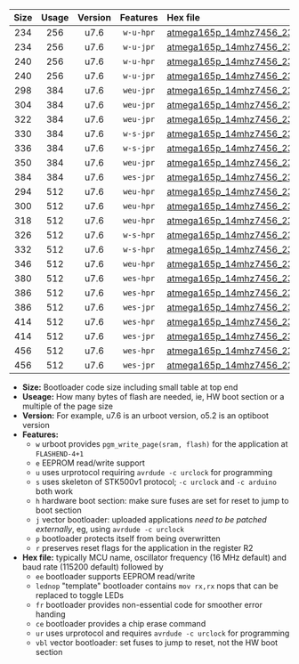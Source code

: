 |Size|Usage|Version|Features|Hex file|
|:-:|:-:|:-:|:-:|:--|
|234|256|u7.6|`w-u-hpr`|[atmega165p_14mhz7456_230400bps_ur.hex](https://raw.githubusercontent.com/stefanrueger/urboot/main/atmega165p_14mhz7456_230400bps_ur.hex)|
|234|256|u7.6|`w-u-jpr`|[atmega165p_14mhz7456_230400bps_ur_vbl.hex](https://raw.githubusercontent.com/stefanrueger/urboot/main/atmega165p_14mhz7456_230400bps_ur_vbl.hex)|
|240|256|u7.6|`w-u-hpr`|[atmega165p_14mhz7456_230400bps_lednop_ur.hex](https://raw.githubusercontent.com/stefanrueger/urboot/main/atmega165p_14mhz7456_230400bps_lednop_ur.hex)|
|240|256|u7.6|`w-u-jpr`|[atmega165p_14mhz7456_230400bps_lednop_ur_vbl.hex](https://raw.githubusercontent.com/stefanrueger/urboot/main/atmega165p_14mhz7456_230400bps_lednop_ur_vbl.hex)|
|298|384|u7.6|`weu-jpr`|[atmega165p_14mhz7456_230400bps_ee_ur_vbl.hex](https://raw.githubusercontent.com/stefanrueger/urboot/main/atmega165p_14mhz7456_230400bps_ee_ur_vbl.hex)|
|304|384|u7.6|`weu-jpr`|[atmega165p_14mhz7456_230400bps_ee_lednop_ur_vbl.hex](https://raw.githubusercontent.com/stefanrueger/urboot/main/atmega165p_14mhz7456_230400bps_ee_lednop_ur_vbl.hex)|
|322|384|u7.6|`weu-jpr`|[atmega165p_14mhz7456_230400bps_ee_lednop_fr_ur_vbl.hex](https://raw.githubusercontent.com/stefanrueger/urboot/main/atmega165p_14mhz7456_230400bps_ee_lednop_fr_ur_vbl.hex)|
|330|384|u7.6|`w-s-jpr`|[atmega165p_14mhz7456_230400bps_vbl.hex](https://raw.githubusercontent.com/stefanrueger/urboot/main/atmega165p_14mhz7456_230400bps_vbl.hex)|
|336|384|u7.6|`w-s-jpr`|[atmega165p_14mhz7456_230400bps_lednop_vbl.hex](https://raw.githubusercontent.com/stefanrueger/urboot/main/atmega165p_14mhz7456_230400bps_lednop_vbl.hex)|
|350|384|u7.6|`weu-jpr`|[atmega165p_14mhz7456_230400bps_ee_lednop_fr_ce_ur_vbl.hex](https://raw.githubusercontent.com/stefanrueger/urboot/main/atmega165p_14mhz7456_230400bps_ee_lednop_fr_ce_ur_vbl.hex)|
|384|384|u7.6|`wes-jpr`|[atmega165p_14mhz7456_230400bps_ee_vbl.hex](https://raw.githubusercontent.com/stefanrueger/urboot/main/atmega165p_14mhz7456_230400bps_ee_vbl.hex)|
|294|512|u7.6|`weu-hpr`|[atmega165p_14mhz7456_230400bps_ee_ur.hex](https://raw.githubusercontent.com/stefanrueger/urboot/main/atmega165p_14mhz7456_230400bps_ee_ur.hex)|
|300|512|u7.6|`weu-hpr`|[atmega165p_14mhz7456_230400bps_ee_lednop_ur.hex](https://raw.githubusercontent.com/stefanrueger/urboot/main/atmega165p_14mhz7456_230400bps_ee_lednop_ur.hex)|
|318|512|u7.6|`weu-hpr`|[atmega165p_14mhz7456_230400bps_ee_lednop_fr_ur.hex](https://raw.githubusercontent.com/stefanrueger/urboot/main/atmega165p_14mhz7456_230400bps_ee_lednop_fr_ur.hex)|
|326|512|u7.6|`w-s-hpr`|[atmega165p_14mhz7456_230400bps.hex](https://raw.githubusercontent.com/stefanrueger/urboot/main/atmega165p_14mhz7456_230400bps.hex)|
|332|512|u7.6|`w-s-hpr`|[atmega165p_14mhz7456_230400bps_lednop.hex](https://raw.githubusercontent.com/stefanrueger/urboot/main/atmega165p_14mhz7456_230400bps_lednop.hex)|
|346|512|u7.6|`weu-hpr`|[atmega165p_14mhz7456_230400bps_ee_lednop_fr_ce_ur.hex](https://raw.githubusercontent.com/stefanrueger/urboot/main/atmega165p_14mhz7456_230400bps_ee_lednop_fr_ce_ur.hex)|
|380|512|u7.6|`wes-hpr`|[atmega165p_14mhz7456_230400bps_ee.hex](https://raw.githubusercontent.com/stefanrueger/urboot/main/atmega165p_14mhz7456_230400bps_ee.hex)|
|386|512|u7.6|`wes-hpr`|[atmega165p_14mhz7456_230400bps_ee_lednop.hex](https://raw.githubusercontent.com/stefanrueger/urboot/main/atmega165p_14mhz7456_230400bps_ee_lednop.hex)|
|386|512|u7.6|`wes-jpr`|[atmega165p_14mhz7456_230400bps_ee_lednop_vbl.hex](https://raw.githubusercontent.com/stefanrueger/urboot/main/atmega165p_14mhz7456_230400bps_ee_lednop_vbl.hex)|
|414|512|u7.6|`wes-hpr`|[atmega165p_14mhz7456_230400bps_ee_lednop_fr.hex](https://raw.githubusercontent.com/stefanrueger/urboot/main/atmega165p_14mhz7456_230400bps_ee_lednop_fr.hex)|
|414|512|u7.6|`wes-jpr`|[atmega165p_14mhz7456_230400bps_ee_lednop_fr_vbl.hex](https://raw.githubusercontent.com/stefanrueger/urboot/main/atmega165p_14mhz7456_230400bps_ee_lednop_fr_vbl.hex)|
|456|512|u7.6|`wes-hpr`|[atmega165p_14mhz7456_230400bps_ee_lednop_fr_ce.hex](https://raw.githubusercontent.com/stefanrueger/urboot/main/atmega165p_14mhz7456_230400bps_ee_lednop_fr_ce.hex)|
|456|512|u7.6|`wes-jpr`|[atmega165p_14mhz7456_230400bps_ee_lednop_fr_ce_vbl.hex](https://raw.githubusercontent.com/stefanrueger/urboot/main/atmega165p_14mhz7456_230400bps_ee_lednop_fr_ce_vbl.hex)|

- **Size:** Bootloader code size including small table at top end
- **Useage:** How many bytes of flash are needed, ie, HW boot section or a multiple of the page size
- **Version:** For example, u7.6 is an urboot version, o5.2 is an optiboot version
- **Features:**
  + `w` urboot provides `pgm_write_page(sram, flash)` for the application at `FLASHEND-4+1`
  + `e` EEPROM read/write support
  + `u` uses urprotocol requiring `avrdude -c urclock` for programming
  + `s` uses skeleton of STK500v1 protocol; `-c urclock` and `-c arduino` both work
  + `h` hardware boot section: make sure fuses are set for reset to jump to boot section
  + `j` vector bootloader: uploaded applications *need to be patched externally*, eg, using `avrdude -c urclock`
  + `p` bootloader protects itself from being overwritten
  + `r` preserves reset flags for the application in the register R2
- **Hex file:** typically MCU name, oscillator frequency (16 MHz default) and baud rate (115200 default) followed by
  + `ee` bootloader supports EEPROM read/write
  + `lednop` "template" bootloader contains `mov rx,rx` nops that can be replaced to toggle LEDs
  + `fr` bootloader provides non-essential code for smoother error handing
  + `ce` bootloader provides a chip erase command
  + `ur` uses urprotocol and requires `avrdude -c urclock` for programming
  + `vbl` vector bootloader: set fuses to jump to reset, not the HW boot section
